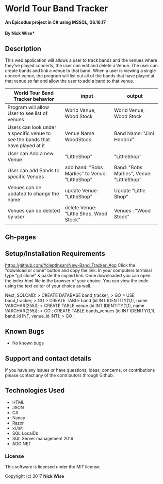 # World Tour Band Tracker

#### An Epicodus project in C# using MSSQL, 06.16.17

#### **By Nick Wise***

## Description

This web application will allows a user to track bands and the venues where they've played concerts, the user can edit and delete a Venue. The user can create bands and link a venue to that band. When a user is viewing a single concert venue, the program will list out all of the bands that have played at that venue so far and allow the user to add a band to that venue. 

| World Tour Band Tracker behavior | input  | output  |
|---|---|---|
| Program will allow User to see list of venues | World Venue, Wood Stock | World Venue, Wood Stock| - Need a page that displays all venues.
| Users can look under a specific venue to see the bands that have played at it |Venue Name: WoodStock | Band Name: "Jimi Hendrix" | - on click route to id of selected Venue
| User can Add a new Venue| "LittleShop" | "LittleShop" | - form that gets the id and name of the new venue and routing within our save and find methods so they can be stored in database.
| User can add Bands to specific Venues| add band: "Bobs Marlies" to Venue: "LittleShop" |Band: "Bobs Marlies", Venue: "LittleShop"| 
| Venues can be updated to change the name| update Venue: "LittleShop"| Update "Little Shop"| - Update and Patch methods allow us to update user information.
| Venues can be deleted by user| delete Venue: "Little Shop, Wood Stock" | Venues : "Wood Stock"| 

## Gh-pages

## Setup/Installation Requirements

https://github.com/YcleptInsan/New-Band_Tracker_App
Click the "download or clone" button and copy the link.
In your computers terminal type "git clone" & paste the copied link.
Once downloaded you can open the index.html file in the browser of your choice.
You can view the code using the text editor of your choice as well.

Next, SQLCMD: > CREATE DATABASE band_tracker; > GO > USE band_tracker; > GO > CREATE TABLE band (id INT IDENTITY(1,1), name VARCHAR(255)); > CREATE TABLE venue (id INT IDENTITY(1,1), name VARCHAR(255)); > GO ; CREATE TABLE bands_venues (id INT IDENITY(1,1), band_id INT, venue_id INT); > GO ;

## Known Bugs

* No known bugs


## Support and contact details

If you have any issues or have questions, ideas, concerns, or contributions please contact any of the contributors through Github.

## Technologies Used

* HTML
* JSON
* C#
* Nancy
* Razor
* xUnit
* SQL LocalDb
* SQL Server management 2016
* ADO.NET

### License
This software is licensed under the MIT license.

Copyright (c) 2017 **Nick Wise**
